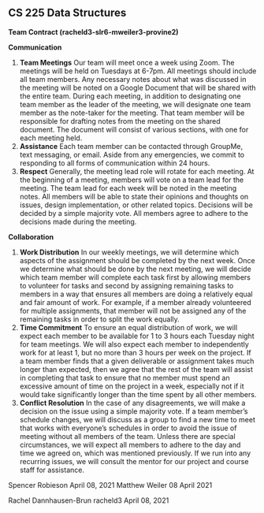 ﻿## **CS 225 Data Structures**
**Team Contract (racheld3-slr6-mweiler3-provine2)**

**Communication**

1. **Team Meetings** 
   Our team will meet once a week using Zoom. The meetings will be held on Tuesdays at 6-7pm. All meetings should include all team members. Any necessary notes about what was discussed in the meeting will be noted on a Google Document that will be shared with the entire team. During each meeting, in addition to designating one team member as the leader of the meeting, we will designate one team member as the note-taker for the meeting. That team member will be responsible for drafting notes from the meeting on the shared document. The document will consist of various sections, with one for each meeting held.
2. **Assistance** 
   Each team member can be contacted through GroupMe, text messaging, or email. Aside from any emergencies, we commit to responding to all forms of communication within 24 hours.
3. **Respect** 
   Generally, the meeting lead role will rotate for each meeting. At the beginning of a meeting, members will vote on a team lead for the meeting. The team lead for each week will be noted in the meeting notes. All members will be able to state their opinions and thoughts on issues, design implementation, or other related topics. Decisions will be decided by a simple majority vote. All members agree to adhere to the decisions made during the meeting. 

**Collaboration**

1. **Work Distribution** 
   In our weekly meetings, we will determine which aspects of the assignment should be completed by the next week. Once we determine what should be done by the next meeting, we will decide which team member will complete each task first by allowing members to volunteer for tasks and second by assigning remaining tasks to members in a way that ensures all members are doing a relatively equal and fair amount of work. For example, if a member already volunteered for multiple assignments, that member will not be assigned any of the remaining tasks in order to split the work equally.
2. **Time Commitment** 
   To ensure an equal distribution of work, we will expect each member to be available for 1 to 3 hours each Tuesday night for team meetings. We will also expect each member to independently work for at least 1, but no more than 3 hours per week on the project. If a team member finds that a given deliverable or assignment takes much longer than expected, then we agree that the rest of the team will assist in completing that task to ensure that no member must spend an excessive amount of time on the project in a week, especially not if it would take significantly longer than the time spent by all other members.
3. **Conflict Resolution** 
   In the case of any disagreements, we will make a decision on the issue using a simple majority vote. If a team member’s schedule changes, we will discuss as a group to find a new time to meet that works with everyone’s schedules in order to avoid the issue of meeting without all members of the team. Unless there are special circumstances, we will expect all members to adhere to the day and time we agreed on, which was mentioned previously. If we run into any recurring issues, we will consult the mentor for our project and course staff for assistance.

Spencer Robieson April 08, 2021
Matthew Weiler 08 April 2021

Rachel Dannhausen-Brun racheld3 April 08, 2021
